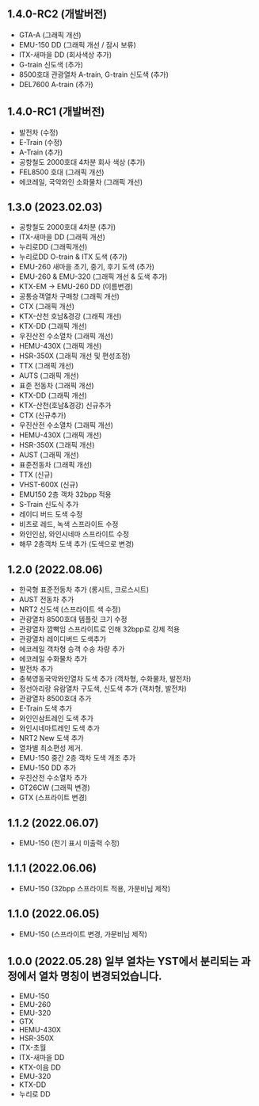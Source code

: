 1.4.0-RC2 (개발버전)
-----
* GTA-A (그래픽 개선)
* EMU-150 DD (그래픽 개선 / 잠시 보류)
* ITX-새마을 DD (회사색상 추가)
* G-train 신도색 (추가)
* 8500호대 관광열차 A-train, G-train 신도색 (추가)
* DEL7600 A-train (추가)

1.4.0-RC1 (개발버전)
-----
* 발전차 (수정)
* E-Train (수정)
* A-Train (추가)
* 공항철도 2000호대 4차분 회사 색상 (추가)
* FEL8500 호대 (그래픽 개선)
* 에코레일, 국악와인 소화물차 (그래픽 개선)

1.3.0 (2023.02.03)
-----
* 공항철도 2000호대 4차분 (추가)
* ITX-새마을 DD (그래픽 개선)
* 누리로DD (그래픽개선)
* 누리로DD O-train & ITX 도색 (추가)
* EMU-260 새마을 초기, 중기, 후기 도색 (추가)
* EMU-260 & EMU-320 (그래픽 개선 & 도색 추가)
* KTX-EM -> EMU-260 DD (이름변경)
* 공통승객열차 구매창 (그래픽 개선)
* CTX (그래픽 개선)
* KTX-산천 호남&경강 (그래픽 개선)
* KTX-DD (그래픽 개선)
* 우진산전 수소열차 (그래픽 개선)
* HEMU-430X (그래픽 개선)
* HSR-350X (그래픽 개선 및 편성조정)
* TTX (그래픽 개선)
* AUTS (그래픽 개선)
* 표준 전동차 (그래픽 개선)
* KTX-DD (그래픽 개선)
* KTX-산천(호남&경강) 신규추가
* CTX (신규추가)
* 우진산전 수소열차 (그래픽 개선)
* HEMU-430X (그래픽 개선)
* HSR-350X (그래픽 개선)
* AUST (그래픽 개선)
* 표준전동차 (그래픽 개선)
* TTX (신규)
* VHST-600X (신규)
* EMU150 2층 객차 32bpp 적용
* S-Train 신도식 추가
* 레이디 버드 도색 수정
* 비츠로 레드, 녹색 스프라이트 수정
* 와인인삼, 와인시네마 스프라이트 수정
* 해무 2층객차 도색 추가 (도색으로 변경)

1.2.0 (2022.08.06)
-----
* 한국형 표준전동차 추가 (롱시트, 크로스시트)
* AUST 전동차 추가
* NRT2 신도색 (스프라이트 색 수정)
* 관광열차 8500호대 템플릿 크기 수정
* 관광열차 깜빡임 스프라이트로 인해 32bpp로 강제 적용
* 관광열차 레이디버드 도색추가
* 에코레일 객차형 승객 수송 차량 추가
* 에코레일 수화물차 추가
* 발전차 추가
* 충북영동국악와인열차 도색 추가 (객차형, 수화물차, 발전차)
* 정선아리랑 유람열차 구도색, 신도색 추가 (객차형, 발전차)
* 관광열차 8500호대 추가
* E-Train 도색 추가
* 와인인삼트레인 도색 추가
* 와인시네마트레인 도색 추가
* NRT2 New 도색 추가
* 열차별 최소편성 제거.
* EMU-150 중간 2층 객차 도색 개조 추가
* EMU-150 DD 추가
* 우진산전 수소열차 추가
* GT26CW (그래픽 변경)
* GTX (스프라이트 변경)

1.1.2 (2022.06.07)
-----
* EMU-150 (전기 표시 미출력 수정)

1.1.1 (2022.06.06)
-----
* EMU-150 (32bpp 스프라이트 적용, 가문비님 제작)

1.1.0 (2022.06.05)
-----
* EMU-150 (스프라이트 변경, 가문비님 제작)

1.0.0 (2022.05.28)
일부 열차는 YST에서 분리되는 과정에서 열차 명칭이 변경되었습니다.
-----
* EMU-150
* EMU-260
* EMU-320
* GTX
* HEMU-430X
* HSR-350X
* ITX-초월
* ITX-새마을 DD
* KTX-이음 DD
* EMU-320
* KTX-DD
* 누리로 DD

